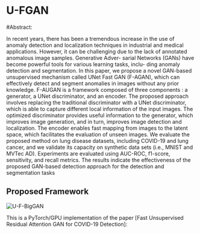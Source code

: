 # U-FGAN



#Abstract:

In recent years, there has been a tremendous increase in the use of anomaly detection
and localization techniques in industrial and medical applications. However, it can be
challenging due to the lack of annotated anomalous image samples. Generative Adver-
sarial Networks (GANs) have become powerful tools for various learning tasks, inclu-
ding anomaly detection and segmentation.
In this paper, we propose a novel GAN-based unsupervised mechanism called UNet
Fast GAN (F-AGAN), which can effectively detect and segment anomalies
in images without any prior knowledge. F-AUGAN is a framework composed of three
components : a generator, a UNet discriminator, and an encoder. The proposed approach
involves replacing the traditional discriminator with a UNet discriminator, which is able
to capture different local information of the input images. The optimized discriminator
provides useful information to the generator, which improves image generation, and
in turn, improves image detection and localization. The encoder enables fast mapping
from images to the latent space, which facilitates the evaluation of unseen images. We
evaluate the proposed method on lung disease datasets, including COVID-19 and lung
cancer, and we validate its capacity on synthetic data sets (i.e., MNIST and MVTec AD).
Experiments are evaluated using AUC-ROC, f1-score, sensitivity, and recall metrics.
The results indicate the effectiveness of the proposed GAN-based detection approach
for the detection and segmentation tasks

## Proposed Framework
![U-F-BigGAN](https://user-images.githubusercontent.com/38373885/213512790-a85d2aec-4e8e-4390-951f-5ae7e16a3492.png)


This is a PyTorch/GPU implementation of the paper [Fast Unsupervised Residual Attention GAN for COVID-19 Detection]:
